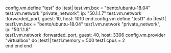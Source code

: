  config.vm.define "test" do |test|
  test.vm.box = "bento/ubuntu-18.04"
  test.vm.network "private_network", ip: "50.1.1.7"
  test.vm.network :forwarded_port, guest: 10, host: 1010
  end
  config.vm.define "test1" do |test1|  
  test1.vm.box =  "bento/ubuntu-18.04"
test1.vm.network "private_network", ip: "50.1.1.8"  
test1.vm.network :forwarded_port, guest: 40, host: 3306
config.vm.provider "virtualbox" do |test1|
  test1.memory = 500
  test1.cpus = 2  
end
end
end
